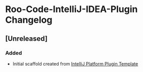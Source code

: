 <!-- Keep a Changelog guide -> https://keepachangelog.com -->

# Roo-Code-IntelliJ-IDEA-Plugin Changelog

## [Unreleased]
### Added
- Initial scaffold created from [IntelliJ Platform Plugin Template](https://github.com/JetBrains/intellij-platform-plugin-template)
